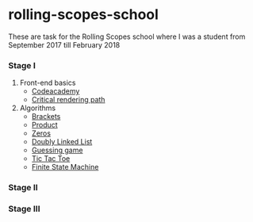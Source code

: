 # rolling-scopes-school
These are task for the Rolling Scopes school where I was a student from September 2017 till February 2018

### Stage I
1. Front-end basics
    * <a href="">Codeacademy</a>
    * <a href="">Critical rendering path</a>
2. Algorithms
    * <a href="">Brackets</a>
    * <a href="">Product</a>
    * <a href="">Zeros</a>
    * <a href="">Doubly Linked List</a>
    * <a href="">Guessing game</a>
    * <a href="">Tic Tac Toe</a>
    * <a href="">Finite State Machine</a>

### Stage II


### Stage III
